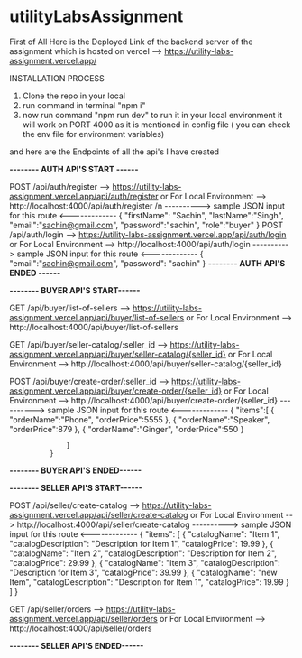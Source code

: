 # utilityLabsAssignment

First of All Here is the Deployed Link of the backend server of the assignment which is hosted on vercel
--> https://utility-labs-assignment.vercel.app/

INSTALLATION PROCESS
1. Clone the repo in your local
2. run command in terminal "npm i"
3. now run command "npm run dev" to run it in your local environment it will work on PORT 4000 as it is mentioned in config file ( you can check the env file for environment variables)


and here are the Endpoints of all the api's I have created

******-------- AUTH API'S START ------******

POST /api/auth/register        --> https://utility-labs-assignment.vercel.app/api/auth/register or For Local Environment --> http://localhost:4000/api/auth/register /n
  ----------> sample JSON input for this route <-------------
              {
                  "firstName": "Sachin",
                  "lastName":"Singh",
                  "email":"sachin@gmail.com",
                  "password":"sachin",
                  "role":"buyer"
              }
POST /api/auth/login           --> https://utility-labs-assignment.vercel.app/api/auth/login or For Local Environment --> http://localhost:4000/api/auth/login
  ----------> sample JSON input for this route <-------------
              {
                  "email":"sachin@gmail.com",
                  "password": "sachin"
              }
******-------- AUTH API'S ENDED ------******

******-------- BUYER API'S START------******

GET /api/buyer/list-of-sellers --> https://utility-labs-assignment.vercel.app/api/buyer/list-of-sellers or For Local Environment --> http://localhost:4000/api/buyer/list-of-sellers
 
GET /api/buyer/seller-catalog/:seller_id --> https://utility-labs-assignment.vercel.app/api/buyer/seller-catalog/{seller_id} or For Local Environment --> http://localhost:4000/api/buyer/seller-catalog/{seller_id}

POST /api/buyer/create-order/:seller_id -->  https://utility-labs-assignment.vercel.app/api/buyer/create-order/{seller_id} or For Local Environment --> http://localhost:4000/api/buyer/create-order/{seller_id}
 ----------> sample JSON input for this route <-------------
              {
                  "items":[
                      {
                          "orderName":"Phone",
                          "orderPrice":5555
                      },
                       {
                          "orderName":"Speaker",
                          "orderPrice":879
                      },
                       {
                          "orderName":"Ginger",
                          "orderPrice":550
                      }
                    
                  ]
              }
******-------- BUYER API'S ENDED------******

******-------- SELLER API'S START------******

POST /api/seller/create-catalog --> https://utility-labs-assignment.vercel.app/api/seller/create-catalog  or For Local Environment --> http://localhost:4000/api/seller/create-catalog
 ----------> sample JSON input for this route <-------------
              {
              "items": [
                  {
                      "catalogName": "Item 1",
                      "catalogDescription": "Description for Item 1",
                      "catalogPrice": 19.99
                  },
                  {
                      "catalogName": "Item 2",
                      "catalogDescription": "Description for Item 2",
                      "catalogPrice": 29.99
                  },
                  {
                      "catalogName": "Item 3",
                      "catalogDescription": "Description for Item 3",
                      "catalogPrice": 39.99
                  },
                  {
                      "catalogName": "new Item",
                      "catalogDescription": "Description for Item 1",
                      "catalogPrice": 19.99
                  }
              ]
          }

GET /api/seller/orders --> https://utility-labs-assignment.vercel.app/api/seller/orders  or For Local Environment --> http://localhost:4000/api/seller/orders

******-------- SELLER API'S ENDED------******
